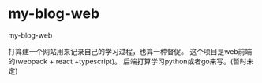 # my-blog-web
my-blog-web

打算建一个网站用来记录自己的学习过程，也算一种督促。
这个项目是web前端的(webpack + react +typescript)。
后端打算学习python或者go来写。(暂时未定)